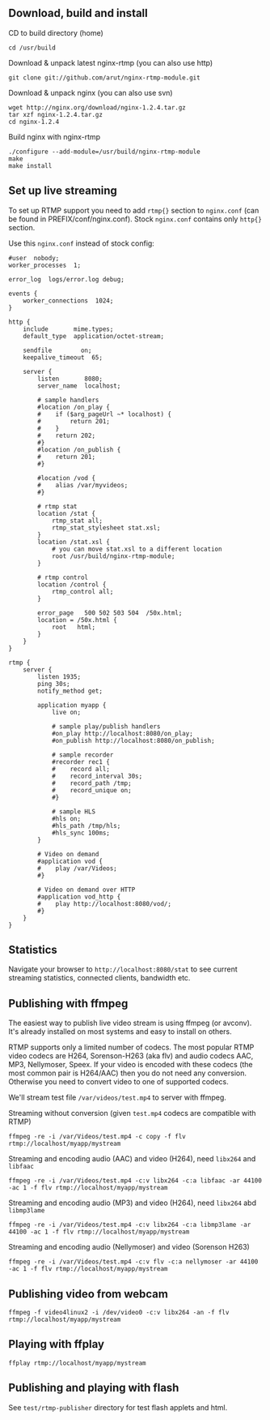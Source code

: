 ## Download, build and install

CD to build directory (home)

    cd /usr/build

Download & unpack latest nginx-rtmp (you can also use http)

    git clone git://github.com/arut/nginx-rtmp-module.git

Download & unpack nginx (you can also use svn)

    wget http://nginx.org/download/nginx-1.2.4.tar.gz
    tar xzf nginx-1.2.4.tar.gz
    cd nginx-1.2.4

Build nginx with nginx-rtmp

    ./configure --add-module=/usr/build/nginx-rtmp-module
    make
    make install

## Set up live streaming

To set up RTMP support you need to add `rtmp{}` section to `nginx.conf` (can be found in PREFIX/conf/nginx.conf). Stock `nginx.conf` contains only `http{}` section.

Use this `nginx.conf` instead of stock config:

    #user  nobody;
    worker_processes  1;
    
    error_log  logs/error.log debug;
    
    events {
        worker_connections  1024;
    }

    http {
        include       mime.types;
        default_type  application/octet-stream;
    
        sendfile        on;
        keepalive_timeout  65;

        server {
            listen       8080;
            server_name  localhost;
    
            # sample handlers
            #location /on_play {
            #    if ($arg_pageUrl ~* localhost) {
            #        return 201;
            #    }
            #    return 202;
            #}
            #location /on_publish {
            #    return 201;
            #}
    
            #location /vod {
            #    alias /var/myvideos;
            #}
    
            # rtmp stat
            location /stat {
                rtmp_stat all;
                rtmp_stat_stylesheet stat.xsl;
            }
            location /stat.xsl {
                # you can move stat.xsl to a different location
                root /usr/build/nginx-rtmp-module;
            }
    
            # rtmp control
            location /control {
                rtmp_control all;
            }

            error_page   500 502 503 504  /50x.html;
            location = /50x.html {
                root   html;
            }
        }
    }

    rtmp {
        server {
            listen 1935;
            ping 30s;
            notify_method get;
    
            application myapp {
                live on;
    
                # sample play/publish handlers
                #on_play http://localhost:8080/on_play;
                #on_publish http://localhost:8080/on_publish;
    
                # sample recorder
                #recorder rec1 {
                #    record all;
                #    record_interval 30s;
                #    record_path /tmp;
                #    record_unique on;
                #}

                # sample HLS
                #hls on;
                #hls_path /tmp/hls;
                #hls_sync 100ms;
            }

            # Video on demand
            #application vod {
            #    play /var/Videos;
            #}

            # Video on demand over HTTP
            #application vod_http {
            #    play http://localhost:8080/vod/;
            #}
        }
    }

## Statistics

Navigate your browser to `http://localhost:8080/stat` to see current
streaming statistics, connected clients, bandwidth etc.

## Publishing with ffmpeg

The easiest way to publish live video stream is using ffmpeg (or avconv).
It's already installed on most systems and easy to install on others.

RTMP supports only a limited number of codecs. The most popular RTMP video
codecs are H264, Sorenson-H263 (aka flv) and audio codecs AAC, MP3,
Nellymoser, Speex. If your video is encoded with these codecs
(the most common pair is H264/AAC) then you do not need any conversion.
Otherwise you need to convert video to one of supported codecs.

We'll stream test file `/var/videos/test.mp4` to server with ffmpeg.

Streaming without conversion (given `test.mp4` codecs are compatible with RTMP)

    ffmpeg -re -i /var/Videos/test.mp4 -c copy -f flv rtmp://localhost/myapp/mystream

Streaming and encoding audio (AAC) and video (H264), need `libx264` and `libfaac`

    ffmpeg -re -i /var/Videos/test.mp4 -c:v libx264 -c:a libfaac -ar 44100 -ac 1 -f flv rtmp://localhost/myapp/mystream

Streaming and encoding audio (MP3) and video (H264), need `libx264` abd `libmp3lame`

    ffmpeg -re -i /var/Videos/test.mp4 -c:v libx264 -c:a libmp3lame -ar 44100 -ac 1 -f flv rtmp://localhost/myapp/mystream

Streaming and encoding audio (Nellymoser) and video (Sorenson H263)

    ffmpeg -re -i /var/Videos/test.mp4 -c:v flv -c:a nellymoser -ar 44100 -ac 1 -f flv rtmp://localhost/myapp/mystream

## Publishing video from webcam

    ffmpeg -f video4linux2 -i /dev/video0 -c:v libx264 -an -f flv rtmp://localhost/myapp/mystream

## Playing with ffplay

    ffplay rtmp://localhost/myapp/mystream

## Publishing and playing with flash

See `test/rtmp-publisher` directory for test flash applets and html.
